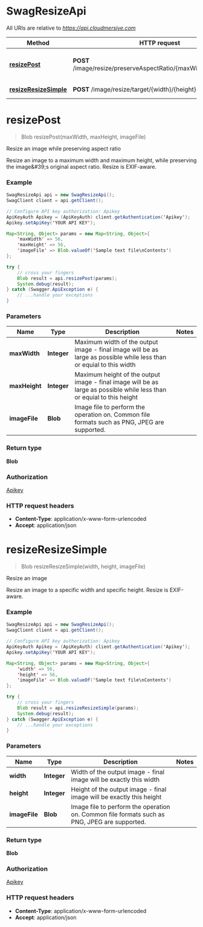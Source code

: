# SwagResizeApi

All URIs are relative to *https://api.cloudmersive.com*

Method | HTTP request | Description
------------- | ------------- | -------------
[**resizePost**](SwagResizeApi.md#resizePost) | **POST** /image/resize/preserveAspectRatio/{maxWidth}/{maxHeight} | Resize an image while preserving aspect ratio
[**resizeResizeSimple**](SwagResizeApi.md#resizeResizeSimple) | **POST** /image/resize/target/{width}/{height} | Resize an image


<a name="resizePost"></a>
# **resizePost**
> Blob resizePost(maxWidth, maxHeight, imageFile)

Resize an image while preserving aspect ratio

Resize an image to a maximum width and maximum height, while preserving the image\&#39;s original aspect ratio.  Resize is EXIF-aware.

### Example
```java
SwagResizeApi api = new SwagResizeApi();
SwagClient client = api.getClient();

// Configure API key authorization: Apikey
ApiKeyAuth Apikey = (ApiKeyAuth) client.getAuthentication('Apikey');
Apikey.setApiKey('YOUR API KEY');

Map<String, Object> params = new Map<String, Object>{
    'maxWidth' => 56,
    'maxHeight' => 56,
    'imageFile' => Blob.valueOf('Sample text file\nContents')
};

try {
    // cross your fingers
    Blob result = api.resizePost(params);
    System.debug(result);
} catch (Swagger.ApiException e) {
    // ...handle your exceptions
}
```

### Parameters

Name | Type | Description  | Notes
------------- | ------------- | ------------- | -------------
 **maxWidth** | **Integer**| Maximum width of the output image - final image will be as large as possible while less than or equial to this width |
 **maxHeight** | **Integer**| Maximum height of the output image - final image will be as large as possible while less than or equial to this height |
 **imageFile** | **Blob**| Image file to perform the operation on.  Common file formats such as PNG, JPEG are supported. |

### Return type

**Blob**

### Authorization

[Apikey](../README.md#Apikey)

### HTTP request headers

 - **Content-Type**: application/x-www-form-urlencoded
 - **Accept**: application/json

<a name="resizeResizeSimple"></a>
# **resizeResizeSimple**
> Blob resizeResizeSimple(width, height, imageFile)

Resize an image

Resize an image to a specific width and specific height.  Resize is EXIF-aware.

### Example
```java
SwagResizeApi api = new SwagResizeApi();
SwagClient client = api.getClient();

// Configure API key authorization: Apikey
ApiKeyAuth Apikey = (ApiKeyAuth) client.getAuthentication('Apikey');
Apikey.setApiKey('YOUR API KEY');

Map<String, Object> params = new Map<String, Object>{
    'width' => 56,
    'height' => 56,
    'imageFile' => Blob.valueOf('Sample text file\nContents')
};

try {
    // cross your fingers
    Blob result = api.resizeResizeSimple(params);
    System.debug(result);
} catch (Swagger.ApiException e) {
    // ...handle your exceptions
}
```

### Parameters

Name | Type | Description  | Notes
------------- | ------------- | ------------- | -------------
 **width** | **Integer**| Width of the output image - final image will be exactly this width |
 **height** | **Integer**| Height of the output image - final image will be exactly this height |
 **imageFile** | **Blob**| Image file to perform the operation on.  Common file formats such as PNG, JPEG are supported. |

### Return type

**Blob**

### Authorization

[Apikey](../README.md#Apikey)

### HTTP request headers

 - **Content-Type**: application/x-www-form-urlencoded
 - **Accept**: application/json

